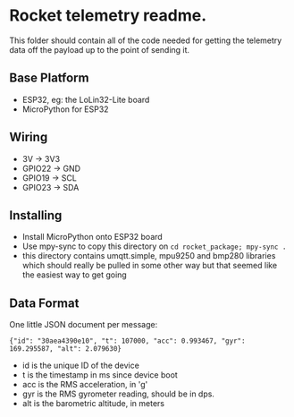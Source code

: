 # Rocket telemetry readme.

This folder should contain all of the code needed for getting the
telemetry data off the payload up to the point of sending it.

## Base Platform

* ESP32, eg: the LoLin32-Lite board
* MicroPython for ESP32 

## Wiring

* 3V -> 3V3
* GPIO22 -> GND
* GPIO19 -> SCL
* GPIO23 -> SDA

## Installing

* Install MicroPython onto ESP32 board
* Use mpy-sync to copy this directory on
    `cd rocket_package; mpy-sync .`
* this directory contains umqtt.simple, mpu9250 and bmp280 libraries
  which should really be pulled in some other way but that seemed like
  the easiest way to get going

## Data Format

One little JSON document per message:

`{"id": "30aea4390e10", "t": 107000, "acc": 0.993467, "gyr": 169.295587, "alt": 2.079630}`

* id is the unique ID of the device
* t is the timestamp in ms since device boot
* acc is the RMS acceleration, in 'g'
* gyr is the RMS gyrometer reading, should be in dps.
* alt is the barometric altitude, in meters


